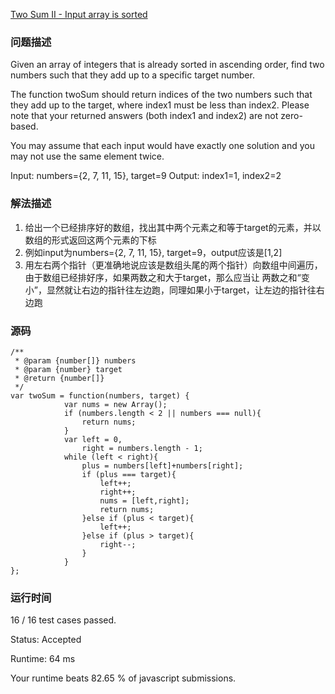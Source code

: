 [Two Sum II - Input array is sorted](https://leetcode.com/problems/two-sum-ii-input-array-is-sorted/description/)

### 问题描述
Given an array of integers that is already sorted in ascending order, find two numbers such that they add up to a specific target number.

The function twoSum should return indices of the two numbers such that they add up to the target, where index1 must be less than index2. Please note that your returned answers (both index1 and index2) are not zero-based.

You may assume that each input would have exactly one solution and you may not use the same element twice.

Input: numbers={2, 7, 11, 15}, target=9
Output: index1=1, index2=2

### 解法描述
1. 给出一个已经排序好的数组，找出其中两个元素之和等于target的元素，并以数组的形式返回这两个元素的下标
2. 例如input为numbers={2, 7, 11, 15}, target=9，output应该是[1,2]
3. 用左右两个指针（更准确地说应该是数组头尾的两个指针）向数组中间遍历，由于数组已经排好序，如果两数之和大于target，那么应当让
两数之和“变小”，显然就让右边的指针往左边跑，同理如果小于target，让左边的指针往右边跑
### 源码
```
/**
 * @param {number[]} numbers
 * @param {number} target
 * @return {number[]}
 */
var twoSum = function(numbers, target) {
            var nums = new Array();
            if (numbers.length < 2 || numbers === null){
                return nums;
            }
            var left = 0,
                right = numbers.length - 1;
            while (left < right){
                plus = numbers[left]+numbers[right];
                if (plus === target){
                    left++;
                    right++;
                    nums = [left,right];
                    return nums;
                }else if (plus < target){
                    left++;
                }else if (plus > target){
                    right--;
                }
            }
};
```
### 运行时间

16 / 16 test cases passed.

Status: Accepted

Runtime: 64 ms

Your runtime beats 82.65 % of javascript submissions.


